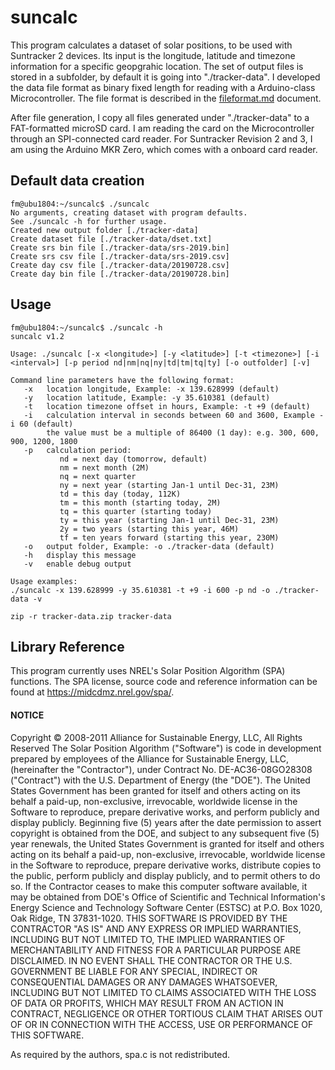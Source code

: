 # suncalc

This program calculates a dataset of solar positions, to be used with Suntracker 2 devices. Its input is the longitude, latitude and timezone information for a specific geopgrahic location. The set of output files is stored in a subfolder, by default it is going into "./tracker-data". I developed the data file format as binary fixed length for reading with a Arduino-class Microcontroller. The file format is described in the [fileformat.md](./fileformat.md) document.

After file generation, I copy all files generated under "./tracker-data" to a FAT-formatted microSD card. I am reading the card on the Microcontroller through an SPI-connected card reader. For Suntracker Revision 2 and 3, I am using the Arduino MKR Zero, which comes with a onboard card reader.

## Default data creation

```
fm@ubu1804:~/suncalc$ ./suncalc
No arguments, creating dataset with program defaults.
See ./suncalc -h for further usage.
Created new output folder [./tracker-data]
Create dataset file [./tracker-data/dset.txt]
Create srs bin file [./tracker-data/srs-2019.bin]
Create srs csv file [./tracker-data/srs-2019.csv]
Create day csv file [./tracker-data/20190728.csv]
Create day bin file [./tracker-data/20190728.bin]
```

## Usage
```
fm@ubu1804:~/suncalc$ ./suncalc -h
suncalc v1.2

Usage: ./suncalc [-x <longitude>] [-y <latitude>] [-t <timezone>] [-i <interval>] [-p period nd|nm|nq|ny|td|tm|tq|ty] [-o outfolder] [-v]

Command line parameters have the following format:
   -x   location longitude, Example: -x 139.628999 (default)
   -y   location latitude, Example: -y 35.610381 (default)
   -t   location timezone offset in hours, Example: -t +9 (default)
   -i   calculation interval in seconds between 60 and 3600, Example -i 60 (default)
        the value must be a multiple of 86400 (1 day): e.g. 300, 600, 900, 1200, 1800
   -p   calculation period:
           nd = next day (tomorrow, default)
           nm = next month (2M)
           nq = next quarter
           ny = next year (starting Jan-1 until Dec-31, 23M)
           td = this day (today, 112K)
           tm = this month (starting today, 2M)
           tq = this quarter (starting today)
           ty = this year (starting Jan-1 until Dec-31, 23M)
           2y = two years (starting this year, 46M)
           tf = ten years forward (starting this year, 230M)
   -o   output folder, Example: -o ./tracker-data (default)
   -h   display this message
   -v   enable debug output

Usage examples:
./suncalc -x 139.628999 -y 35.610381 -t +9 -i 600 -p nd -o ./tracker-data -v

zip -r tracker-data.zip tracker-data
```
## Library Reference

This program currently uses NREL's Solar Position Algorithm (SPA) functions.
The SPA license, source code and reference information can be found at
https://midcdmz.nrel.gov/spa/.

#### NOTICE 

Copyright © 2008-2011 Alliance for Sustainable Energy, LLC, All Rights Reserved
The Solar Position Algorithm ("Software") is code in development prepared by employees of the Alliance for Sustainable Energy, LLC, (hereinafter the "Contractor"), under Contract No. DE-AC36-08GO28308 ("Contract") with the U.S. Department of Energy (the "DOE"). The United States Government has been granted for itself and others acting on its behalf a paid-up, non-exclusive, irrevocable, worldwide license in the Software to reproduce, prepare derivative works, and perform publicly and display publicly. Beginning five (5) years after the date permission to assert copyright is obtained from the DOE, and subject to any subsequent five (5) year renewals, the United States Government is granted for itself and others acting on its behalf a paid-up, non-exclusive, irrevocable, worldwide license in the Software to reproduce, prepare derivative works, distribute copies to the public, perform publicly and display publicly, and to permit others to do so. If the Contractor ceases to make this computer software available, it may be obtained from DOE's Office of Scientific and Technical Information's Energy Science and Technology Software Center (ESTSC) at P.O. Box 1020, Oak Ridge, TN 37831-1020. THIS SOFTWARE IS PROVIDED BY THE CONTRACTOR "AS IS" AND ANY EXPRESS OR IMPLIED WARRANTIES, INCLUDING BUT NOT LIMITED TO, THE IMPLIED WARRANTIES OF MERCHANTABILITY AND FITNESS FOR A PARTICULAR PURPOSE ARE DISCLAIMED. IN NO EVENT SHALL THE CONTRACTOR OR THE U.S. GOVERNMENT BE LIABLE FOR ANY SPECIAL, INDIRECT OR CONSEQUENTIAL DAMAGES OR ANY DAMAGES WHATSOEVER, INCLUDING BUT NOT LIMITED TO CLAIMS ASSOCIATED WITH THE LOSS OF DATA OR PROFITS, WHICH MAY RESULT FROM AN ACTION IN CONTRACT, NEGLIGENCE OR OTHER TORTIOUS CLAIM THAT ARISES OUT OF OR IN CONNECTION WITH THE ACCESS, USE OR PERFORMANCE OF THIS SOFTWARE. 

As required by the authors, spa.c is not redistributed.
